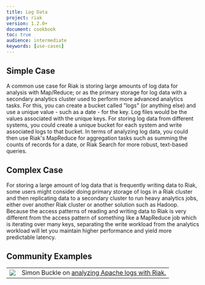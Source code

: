 ```yaml
---
title: Log Data
project: riak
version: 1.2.0+
document: cookbook
toc: true
audience: intermediate
keywords: [use-cases]
---
```


## Simple Case

A common use case for Riak is storing large amounts of log data for analysis with Map/Reduce; or as the primary storage for log data with a secondary analytics cluster used to perform more advanced analytics tasks. For this, you can create a bucket called "logs" (or anything else) and use a unique value - such as a date - for the key. Log files would be the values associated with the unique keys. For storing log data from different systems, you could create a unique bucket for each system and write associated logs to that bucket. In terms of analyzing log data, you could then use Riak's MapReduce for aggregation tasks such as summing the counts of records for a date, or Riak Search for more robust, text-based queries. 

## Complex Case

For storing a large amount of log data that is frequently writing data to Riak, some users might consider doing primary storage of logs in a Riak cluster and then replicating data to a secondary cluster to run heavy analytics jobs, either over another Riak cluster or another solution such as Hadoop. Because the access patterns of reading and writing data to Riak is very different from the access pattern of something like a MapReduce job which is iterating over many keys, separating the write workload from the analytics workload will let you maintain higher performance and yield more predictable latency.

## Community Examples

<table class="links">
  <tr>
    <td><a href="http://www.simonbuckle.com/2011/08/27/analyzing-apache-logs-with-riak/" target="_blank" title="Riak at OpenX"><img src="/images/simon-analyzing-logs.png"/></a>
    </td>
    <td>Simon Buckle on <a href="http://www.simonbuckle.com/2011/08/27/analyzing-apache-logs-with-riak/" target="_blank">analyzing Apache logs with Riak.</a>
    </td>
  </tr>
</table>
